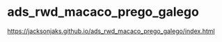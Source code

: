 # ads_rwd_macaco_prego_galego

https://jacksonjaks.github.io/ads_rwd_macaco_prego_galego/index.html
